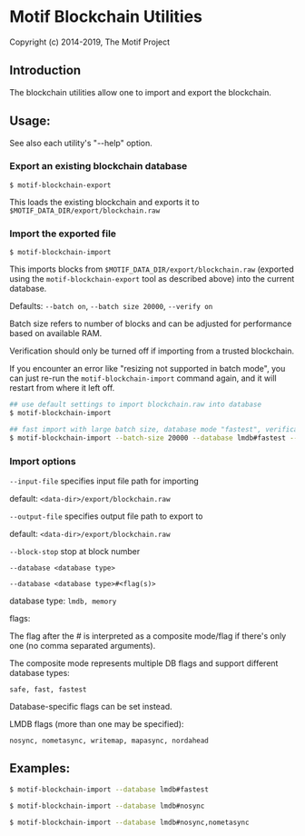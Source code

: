 # Motif Blockchain Utilities

Copyright (c) 2014-2019, The Motif Project

## Introduction

The blockchain utilities allow one to import and export the blockchain.

## Usage:

See also each utility's "--help" option.

### Export an existing blockchain database

`$ motif-blockchain-export`

This loads the existing blockchain and exports it to `$MOTIF_DATA_DIR/export/blockchain.raw`

### Import the exported file

`$ motif-blockchain-import`

This imports blocks from `$MOTIF_DATA_DIR/export/blockchain.raw` (exported using the
`motif-blockchain-export` tool as described above) into the current database.

Defaults: `--batch on`, `--batch size 20000`, `--verify on`

Batch size refers to number of blocks and can be adjusted for performance based on available RAM.

Verification should only be turned off if importing from a trusted blockchain.

If you encounter an error like "resizing not supported in batch mode", you can just re-run
the `motif-blockchain-import` command again, and it will restart from where it left off.

```bash
## use default settings to import blockchain.raw into database
$ motif-blockchain-import

## fast import with large batch size, database mode "fastest", verification off
$ motif-blockchain-import --batch-size 20000 --database lmdb#fastest --verify off

```

### Import options

`--input-file`
specifies input file path for importing

default: `<data-dir>/export/blockchain.raw`

`--output-file`
specifies output file path to export to

default: `<data-dir>/export/blockchain.raw`

`--block-stop`
stop at block number

`--database <database type>`

`--database <database type>#<flag(s)>`

database type: `lmdb, memory`

flags:

The flag after the # is interpreted as a composite mode/flag if there's only
one (no comma separated arguments).

The composite mode represents multiple DB flags and support different database types:

`safe, fast, fastest`

Database-specific flags can be set instead.

LMDB flags (more than one may be specified):

`nosync, nometasync, writemap, mapasync, nordahead`

## Examples:

```bash
$ motif-blockchain-import --database lmdb#fastest

$ motif-blockchain-import --database lmdb#nosync

$ motif-blockchain-import --database lmdb#nosync,nometasync
```
